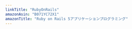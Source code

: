 ```yaml
---
linkTitle: "RubyOnRails"
amazonAsin: "B071YC72X1"
amazonTitle: "Ruby on Rails 5アプリケーションプログラミング"
---
```



